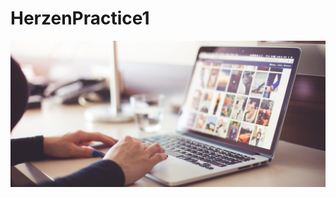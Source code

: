 # HerzenPractice1

![alt text](https://raw.githubusercontent.com/VasiliyWebDesign/HerzenPractice1/master/head.jpeg "Logo Title Text 1")
